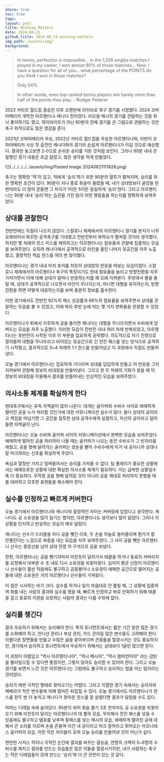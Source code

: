 ```yaml
---
share: true
toc: true
tags: 
layout: post
title: Winning Matters
date: 2024-06-21
github_title: 2024-06-21-winning-matters
img_path: /assets/img/
background:
---
```

> In tennis, perfection is impossible... In the 1,526 singles matches I played in my career, I won almost 80% of those matches... Now, I have a question for all of you... what percentage of the POINTS do you think I won in those matches?
> 
> Only 54%.
> 
> In other words, even top-ranked tennis players win barely more than half of the points they play. - Rodger Federer

2022 카타르 월드컵 결승전 이후 오랜만에 라이브로 축구 경기를 시청했다. 2024 코파 아메리카 개막전 아르헨티나-캐나다 전이었다. 리오넬 메시의 경기를 관람하는 것을 워낙 좋아하기도 했고, 하이라이트가 아닌 90분의 전체 경기를 큰 그림으로 관람하는 것은 축구 외적으로도 많은 영감을 준다.

2021년 코파아메리카 우승, 2022년 카타르 월드컵을 우승한 아르헨티나와, 이번이 코파아메리카 사상 첫 출전인 캐나다와의 경기라 손쉽게 아르헨티나가 이길 것으로 예상했다. 결과만 놓고보면 2-0으로 손쉬운 승리를 거둔 것처럼 보인다. 그러나 90분 내내 관찰했던 경기 내용은 조금 달랐고, 많은 생각을 하게 만들었다.

![](../../../../../assets/img/Pasted image 20240621111828.png)

축구는 명확한 '적'이 있고, 적에게 '승리'하기 위한 90분의 혈투가 펼쳐지며, 승리를 위한 명확한 조건이 있다. 90분이 지나 종료 휘슬이 울렸을 때, 내가 상대방보다 골망을 한번이라도 더 많이 흔들면 그 차이가 1이든 5이든 동일하게 '승리'한다. 그리고 아르헨티나는 90분 내내 '승리'하는 습관을 가진 팀이 어떤 행동들을 하는지를 명확하게 보여주었다.

## 상대를 관찰한다

전반전에는 득점이 나오지 않았다. 스칼로니 체제에서의 아르헨티나 경기를 본지가 너무 오래되어서 화끈한 공격축구를 기대했고 전반전부터 화력쇼가 펼쳐질 것이라 생각했다. 하지만 몇 차례의 찬스 미스를 제외하고는 아르헨티나는 점유율과 관찰에 집중하는 모습을 보여주었다. 오히려 캐나다에서 공격적으로 라인을 올린 나머지 뒷공간을 자주 노출했고, 결정적인 역습 찬스를 여러 번 맞이했다.

아르헨티나는 경기 내내 마치 포커를 치듯이 상대방의 반응을 떠보는 모습이었다. 스칼로니 체제에서의 아르헨티나 축구의 특징이기도 한데 점유율을 늘리고 방향전환을 자주 가져가면서 이에 대해 상대가 얼마나 반응하는지를 꽤 오래 지켜본다. 후방에서 볼을 돌릴 때, 상대가 공격적으로 나오면서 라인이 무너지는지, 아니면 대형을 유지하는지, 방향전환을 하면 어떻게 대응하는지를 보며 충분히 정보를 흡수한다. 

이번 경기에서도 전반전 92%의 패스 성공률과 66%의 점유율을 보여주면서 상대를 관찰하는 모습을 볼 수 있었고, 이에 따라 후반 눈에 띄는 몇 가지 변화들을 관찰할 수 있었다.

아르헨티나가 뒤에서 지루하게 공을 돌리면 캐나다는 대형을 무너뜨리면서 수비에게 덤벼드는 모습을 자주 노출했다. 이러한 모습이 전반전 내내 여러 차례 반복되었고, 아르헨티나는 후반전이 시작된 이후 이 부분을 집요하게 공략했다. 의도적으로 자기 진영으로 끌어들여 대형을 무너뜨리고 비어있는 뒷공간으로 긴 전진 패스를 넣는 방식으로 공격하기 시작했고, 결과적으로 3~4 차례의 1:1 찬스를 만들어냈고 이 과정에서 득점도 만들어냈다.

오늘 경기에서 아르헨티나는 집요하게 기다리며 상대를 답답하게 만들고 이 반응을 그저 지켜보며 관찰해 정보의 비대칭을 만들어냈다. 그리고 한 두 차례의 기회가 왔을 때 이 정보의 비대칭을 이용해서 결과를 만들어내는 인상적인 모습을 보여주었다.

## 의사소통 체계를 확실하게 한다

현대축구에서는 유독 자책골이 많이 나온다. 대개는 골키퍼와 수비수 사이로 애매하게 떨어진 공을 누가 처리할 것인가에 대한 커뮤니케이션 실수가 많다. 둘다 상대의 공이라고 책임을 떠넘기면 그 공간을 침투한 상대 공격수에게 실점하고, 자신의 공이라고 달려들면 자책골이 난다.

아르헨티나는 오늘 수비와 골키퍼 사이의 커뮤니케이션에서 완벽한 모습을 보여주었다. 애매하게 떨어진 공을 처리하러 나올 때는 골키퍼가 나오는 동안 수비수가 그 빈자리를 채웠고, 공을 향해 달려가는 골키퍼는 양손을 뻗어 수비수에게 이거 내 공이니까 상대나 잘 마크하라는 신호를 확실하게 주었다.

욕심과 열정만 가지고 덤벼들어서는 승리를 가져올 수 없다. 팀 플레이가 중요한 상황에서는 애매모호한 상황에 대한 확실한 의사소통 체계가 필요하다. 이는 급박한 상황일수록 더 중요하다. 무작정 공을 향해 달려갈 것이 아니라 공을 제대로 처리하지 못했을 때를 대비하고 모호한 표현들을 해소해야 한다.

## 실수를 인정하고 빠르게 커버한다

오늘 경기에서 아르헨티나와 캐나다의 결정적인 차이는 커버링에 있었다고 생각한다. 캐나다도 공 소유권을 많이 잃기는 했지만, 아르헨티나도 생각보다 많이 잃었다. 그러나 이 상황을 인지하고 반응하는 모습이 매우 달랐다.

캐나다는 선수가 드리블을 하다 공을 뺏긴 이후, 두 손을 하늘로 들어올리며 뭔가가 잘 안풀린다는 느낌으로 짜증을 내는 모습을 자주 보여주었다. 그 사이 공을 뺏은 아르헨티나 선수는 중앙선을 넘어 상대 진영 저 구석으로 공을 보냈다. 

한편, 아르헨티나는 공을 뺏기자마자 미친듯이 달려가서 태클을 하거나 동료의 커버리지를 요청해서 대부분 수 초 내로 다시 소유권을 되찾아왔다. 심지어 평균 신장이 아르헨티나 선수들이 훨씬 작음에도 불구하고 공중볼이나 소유권이 애매한 공간으로 떨어지는 공들에 대한 소유권은 거의 아르헨티나 선수들이 가져왔다. 

이 점은 시사하는 바가 크다. 실수를 하거나 일이 마음대로 안 풀릴 때, 그 상황에 집중하며 화를 내는 사람의 결과와 실수를 했을 때, 빠르게 인정하고 바로 만회하기 위해 태클을 걸고 동료의 지원을 요청하는 사람의 결과는 다를 수밖에 없다.

## 실리를 챙긴다

결국 우승하기 위해서는 승리해야 한다. 특히 토너먼트에서는 짧은 기간 동안 많은 경기를 소화해야 하고, 컨디션 관리나 부상 관리, 카드 관리등 많은 변수들도 고려해야 한다. 아름다운 장면들을 만들고 수많은 골을 쏟아부으며 관중들을 열광시키는 것도 중요하지만, 경기에서 승리하고 토너먼트에서 우승하기 위해서는 상대보다 1골만 많으면 된다. 

이 과정이 아름답고 "역시 아르헨티나야", "역시 메시야", "역시 챔피언이야" 라는 감탄을 불러일으킬 수 있다면 좋겠지만, 그렇지 않아도 승리할 수 있어야 한다. 그리고 오늘 경기를 보면서 느낀 것은 아르헨티나는 그럼에도 불구하고 승리하는 법을 아는 팀이라는 것이었다. 

승리가 매번 극적인 형태로 찾아오기는 어렵다. 그리고 치열한 경기 속에서는 승리자와 패배자가 작은 변수들에 의해 얼마든 뒤집힐 수 있다. 오늘 경기에서도 아르헨티나가 찬스를 한두 번 더 놓치고 캐나다가 찾아온 찬스를 잘 살렸다면 결과가 달랐을 수도 있다. 

악마는 디테일 속에 숨어있다. 95분이 되어 휘슬 불기 3초 전까지도 공 소유권을 되찾아오기 위해 미친듯이 달리는 아르헨티나의 데 폴의 모습, 무리해서 전진 패스를 넣을 수 있음에도 불구하고 템포를 낮추며 횡패스를 넣는 메시의 모습, 애매하게 떨어진 공에 대해서 큰 소리를 지르며 손을 흔들며 이건 내 공이라고 마크 잘하라고 뛰어오는 마르니테스 골키퍼의 모습. 이런 작은 차이들이 모여 오늘 승리를 만들어낸 것이 아닌가 싶다.

현란한 시저스 킥이나 극적인 순간에 결과를 바꾸는 결승골, 한명의 크랙이 5~6명의 수비수를 제치고 결과를 만드는 모습들은 많은 이들을 열광시키지만, 내가 사랑하는 축구는 작은 디테일들이 모여 만드는 '승리'와 더 큰 관련이 있는 것 같다. 